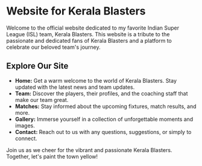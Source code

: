# Website for Kerala Blasters

Welcome to the official website dedicated to my favorite Indian Super League (ISL) team, Kerala Blasters. This website is a tribute to the passionate and dedicated fans of Kerala Blasters and a platform to celebrate our beloved team's journey.

## Explore Our Site

- **Home:** Get a warm welcome to the world of Kerala Blasters. Stay updated with the latest news and team updates.
- **Team:** Discover the players, their profiles, and the coaching staff that make our team great.
- **Matches:** Stay informed about the upcoming fixtures, match results, and more.
- **Gallery:** Immerse yourself in a collection of unforgettable moments and images.
- **Contact:** Reach out to us with any questions, suggestions, or simply to connect.

Join us as we cheer for the vibrant and passionate Kerala Blasters. Together, let's paint the town yellow!
